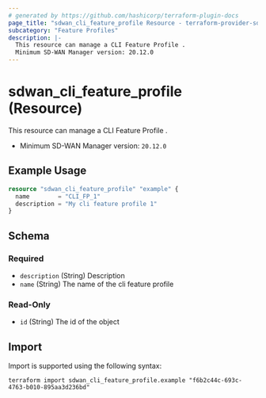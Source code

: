```yaml
---
# generated by https://github.com/hashicorp/terraform-plugin-docs
page_title: "sdwan_cli_feature_profile Resource - terraform-provider-sdwan"
subcategory: "Feature Profiles"
description: |-
  This resource can manage a CLI Feature Profile .
  Minimum SD-WAN Manager version: 20.12.0
---
```


# sdwan_cli_feature_profile (Resource)

This resource can manage a CLI Feature Profile .
  - Minimum SD-WAN Manager version: `20.12.0`

## Example Usage

```terraform
resource "sdwan_cli_feature_profile" "example" {
  name        = "CLI_FP_1"
  description = "My cli feature profile 1"
}
```

<!-- schema generated by tfplugindocs -->
## Schema

### Required

- `description` (String) Description
- `name` (String) The name of the cli feature profile

### Read-Only

- `id` (String) The id of the object

## Import

Import is supported using the following syntax:

```shell
terraform import sdwan_cli_feature_profile.example "f6b2c44c-693c-4763-b010-895aa3d236bd"
```
